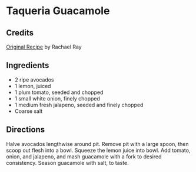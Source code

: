 # Taqueria Guacamole 

## Credits

[Original Recipe](http://www.foodnetwork.com/food/recipes/recipe/0,,FOOD_9936_18687,00.html "http://www.foodnetwork.com/food/recipes/recipe/0,,FOOD 9936 18687,00.html") by Rachael Ray

## Ingredients

- 2 ripe avocados 
- 1 lemon, juiced 
- 1 plum tomato, seeded and chopped 
- 1 small white onion, finely chopped 
- 1 medium fresh jalapeno, seeded and finely chopped 
- Coarse salt

## Directions

Halve avocados lengthwise around pit. Remove pit with a large spoon, then scoop out flesh into a bowl. Squeeze the lemon juice into bowl. Add tomato, onion, and jalapeno, and mash guacamole with a fork to desired consistency. Season guacamole with salt, to taste.

